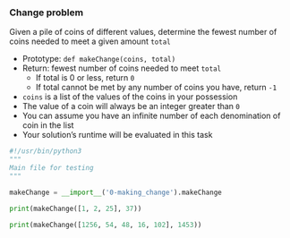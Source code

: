### Change problem

Given a pile of coins of different values, determine the fewest number of coins needed to meet a given amount `total`

  - Prototype: `def makeChange(coins, total)`
  - Return: fewest number of coins needed to meet `total`
       - If total is 0 or less, return `0`
       - If total cannot be met by any number of coins you have, return `-1`
  - `coins` is a list of the values of the coins in your possession
  - The value of a coin will always be an integer greater than `0`
  - You can assume you have an infinite number of each denomination of coin in      the list
  - Your solution’s runtime will be evaluated in this task

```python
#!/usr/bin/python3
"""
Main file for testing
"""

makeChange = __import__('0-making_change').makeChange

print(makeChange([1, 2, 25], 37))

print(makeChange([1256, 54, 48, 16, 102], 1453))
```
   
